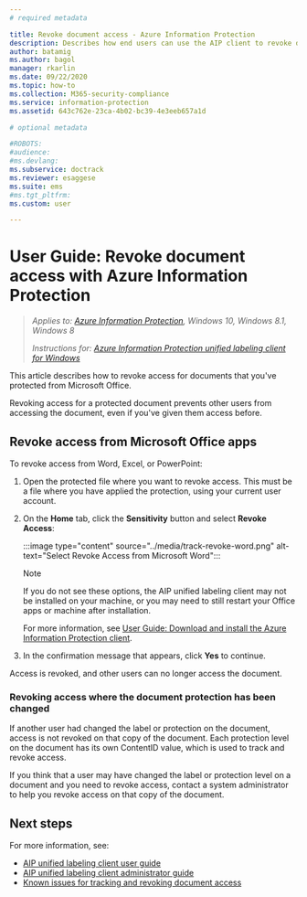 ```yaml
---
# required metadata

title: Revoke document access - Azure Information Protection
description: Describes how end users can use the AIP client to revoke document access for documents they've protected.
author: batamig
ms.author: bagol
manager: rkarlin
ms.date: 09/22/2020
ms.topic: how-to
ms.collection: M365-security-compliance
ms.service: information-protection
ms.assetid: 643c762e-23ca-4b02-bc39-4e3eeb657a1d

# optional metadata

#ROBOTS:
#audience:
#ms.devlang:
ms.subservice: doctrack
ms.reviewer: esaggese
ms.suite: ems
#ms.tgt_pltfrm:
ms.custom: user

---
```


# User Guide: Revoke document access with Azure Information Protection

>*Applies to: [Azure Information Protection](https://azure.microsoft.com/pricing/details/information-protection), Windows 10, Windows 8.1, Windows 8*
>
> *Instructions for: [Azure Information Protection unified labeling client for Windows](../faqs.md#whats-the-difference-between-the-azure-information-protection-classic-and-unified-labeling-clients)*

This article describes how to revoke access for documents that you've protected from Microsoft Office.

Revoking access for a protected document prevents other users from accessing the document, even if you've given them access before.

## Revoke access from Microsoft Office apps

To revoke access from Word, Excel, or PowerPoint:

1. Open the protected file where you want to revoke access. This must be a file where you have applied the protection, using your current user account.

1. On the **Home** tab, click the **Sensitivity** button and select **Revoke Access**:

    :::image type="content" source="../media/track-revoke-word.png" alt-text="Select Revoke Access from Microsoft Word":::

    > [!NOTE]
    > If you do not see these options, the AIP unified labeling client may not be installed on your machine, or you may need to still restart your Office apps or machine after installation. 
    >
    > For more information, see [User Guide: Download and install the Azure Information Protection client](install-client-app.md).

1. In the confirmation message that appears, click **Yes** to continue.

Access is revoked, and other users can no longer access the document.

### Revoking access where the document protection has been changed

If another user had changed the label or protection on the document, access is not revoked on that copy of the document. Each protection level on the document has its own ContentID value, which is used to track and revoke access.

If you think that a user may have changed the label or protection level on a document and you need to revoke access, contact a system administrator to help you revoke access on that copy of the document.

## Next steps

For more information, see:

- [AIP unified labeling client user guide](clientv2-user-guide.md)
- [AIP unified labeling client administrator guide](clientv2-admin-guide.md)
- [Known issues for tracking and revoking document access](../known-issues.md#tracking-and-revoking-document-access)